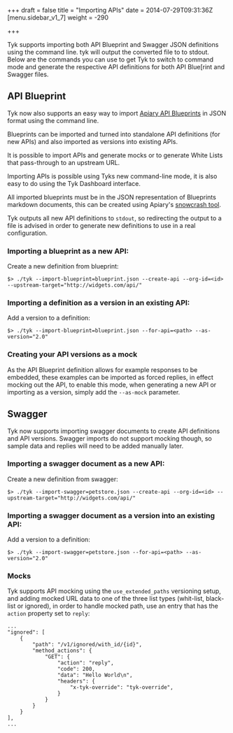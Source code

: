 +++
draft = false
title = "Importing APIs"
date = 2014-07-29T09:31:36Z
[menu.sidebar_v1_7]
    weight = -290   
    
+++

Tyk supports importing both API Blueprint and Swagger JSON definitions using the command line. tyk will output the converted file to to stdout. Below are the commands you can use to get Tyk to switch to command mode and generate the respective API definitions for both API Blue[rint and Swagger files.

## API Blueprint

Tyk now also supports an easy way to import [Apiary API Blueprints](https://apiblueprint.org/) in JSON format using the command line.

Blueprints can be imported and turned into standalone API definitions (for new APIs) and also imported as versions into 
existing APIs.

It is possible to import APIs and generate mocks or to generate White Lists that pass-through to an upstream URL.

Importing APIs is possible using Tyks new command-line mode, it is also easy to do using the Tyk Dashboard interface.

All imported blueprints must be in the JSON representation of Blueprints markdown documents, this can be created using 
Apiary's [snowcrash tool](https://github.com/apiaryio/snowcrash).

Tyk outputs all new API definitions to `stdout`, so redirecting the output to a file is advised 
in order to generate new definitions to use in a real configuration.

### Importing a blueprint as a new API:

Create a new definition from blueprint: 

`$> ./tyk --import-blueprint=blueprint.json --create-api --org-id=<id> --upstream-target="http://widgets.com/api/"`

### Importing a definition as a version in an existing API:

Add a version to a definition: 

`$> ./tyk --import-blueprint=blueprint.json --for-api=<path> --as-version="2.0"`

### Creating your API versions as a mock

As the API Blueprint definition allows for example responses to be embedded, these examples can be imported as forced replies,
in effect mocking out the API, to enable this mode, when generating a new API or importing as a version, 
simply add the `--as-mock` parameter.

## Swagger

Tyk now supports importing swagger documents to create API definitions and API versions. Swagger imports do not support mocking though, so sample data and replies will need to be added manually later.

### Importing a swagger document as a new API:

Create a new definition from swagger: 

`$> ./tyk --import-swagger=petstore.json --create-api --org-id=<id> --upstream-target="http://widgets.com/api/"`

### Importing a swagger document as a version into an existing API:

Add a version to a definition: 

`$> ./tyk --import-swagger=petstore.json --for-api=<path> --as-version="2.0"`

### Mocks

Tyk supports API mocking using the `use_extended_paths` versioning setup, and adding mocked URL data to one of the three list types (whit-list, black-list or ignored), in order to handle mocked path, use an entry that has the `action` property set to `reply`:

	...
    "ignored": [
        {
            "path": "/v1/ignored/with_id/{id}",
            "method_actions": {
                "GET": {
                    "action": "reply",
                    "code": 200,
                    "data": "Hello World\n",
                    "headers": {
                        "x-tyk-override": "tyk-override",
                    }
                }
            }
        }
    ], 
	...